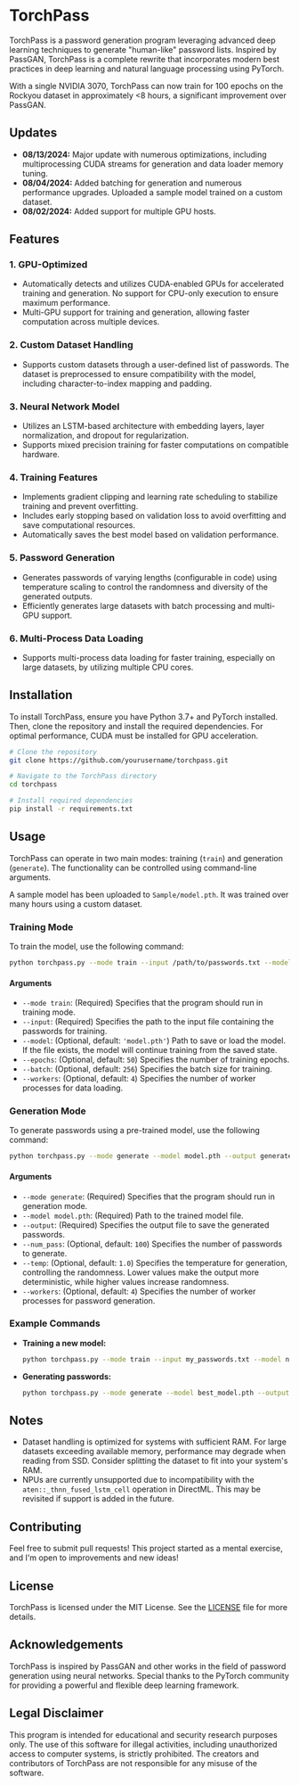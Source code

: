 
# TorchPass

TorchPass is a password generation program leveraging advanced deep learning techniques to generate "human-like" password lists. Inspired by PassGAN, TorchPass is a complete rewrite that incorporates modern best practices in deep learning and natural language processing using PyTorch.

With a single NVIDIA 3070, TorchPass can now train for 100 epochs on the Rockyou dataset in approximately <8 hours, a significant improvement over PassGAN.

## Updates

- **08/13/2024:** Major update with numerous optimizations, including multiprocessing CUDA streams for generation and data loader memory tuning.
- **08/04/2024:** Added batching for generation and numerous performance upgrades. Uploaded a sample model trained on a custom dataset.
- **08/02/2024:** Added support for multiple GPU hosts.

## Features

### 1. **GPU-Optimized**
   - Automatically detects and utilizes CUDA-enabled GPUs for accelerated training and generation. No support for CPU-only execution to ensure maximum performance.
   - Multi-GPU support for training and generation, allowing faster computation across multiple devices.

### 2. **Custom Dataset Handling**
   - Supports custom datasets through a user-defined list of passwords. The dataset is preprocessed to ensure compatibility with the model, including character-to-index mapping and padding.

### 3. **Neural Network Model**
   - Utilizes an LSTM-based architecture with embedding layers, layer normalization, and dropout for regularization.
   - Supports mixed precision training for faster computations on compatible hardware.

### 4. **Training Features**
   - Implements gradient clipping and learning rate scheduling to stabilize training and prevent overfitting.
   - Includes early stopping based on validation loss to avoid overfitting and save computational resources.
   - Automatically saves the best model based on validation performance.

### 5. **Password Generation**
   - Generates passwords of varying lengths (configurable in code) using temperature scaling to control the randomness and diversity of the generated outputs.
   - Efficiently generates large datasets with batch processing and multi-GPU support.

### 6. **Multi-Process Data Loading**
   - Supports multi-process data loading for faster training, especially on large datasets, by utilizing multiple CPU cores.

## Installation

To install TorchPass, ensure you have Python 3.7+ and PyTorch installed. Then, clone the repository and install the required dependencies. For optimal performance, CUDA must be installed for GPU acceleration.

```bash
# Clone the repository
git clone https://github.com/yourusername/torchpass.git

# Navigate to the TorchPass directory
cd torchpass

# Install required dependencies
pip install -r requirements.txt
```

## Usage

TorchPass can operate in two main modes: training (`train`) and generation (`generate`). The functionality can be controlled using command-line arguments.

A sample model has been uploaded to `Sample/model.pth`. It was trained over many hours using a custom dataset.

### Training Mode

To train the model, use the following command:

```bash
python torchpass.py --mode train --input /path/to/passwords.txt --model model.pth --epochs 50 --batch 256 --workers 4
```

#### Arguments

- `--mode train`: (Required) Specifies that the program should run in training mode.
- `--input`: (Required) Specifies the path to the input file containing the passwords for training.
- `--model`: (Optional, default: `'model.pth'`) Path to save or load the model. If the file exists, the model will continue training from the saved state.
- `--epochs`: (Optional, default: `50`) Specifies the number of training epochs.
- `--batch`: (Optional, default: `256`) Specifies the batch size for training.
- `--workers`: (Optional, default: `4`) Specifies the number of worker processes for data loading.

### Generation Mode

To generate passwords using a pre-trained model, use the following command:

```bash
python torchpass.py --mode generate --model model.pth --output generated_passwords.txt --num_pass 100 --temp 1.0 --workers 4
```

#### Arguments

- `--mode generate`: (Required) Specifies that the program should run in generation mode.
- `--model model.pth`: (Required) Path to the trained model file.
- `--output`: (Required) Specifies the output file to save the generated passwords.
- `--num_pass`: (Optional, default: `100`) Specifies the number of passwords to generate.
- `--temp`: (Optional, default: `1.0`) Specifies the temperature for generation, controlling the randomness. Lower values make the output more deterministic, while higher values increase randomness.
- `--workers`: (Optional, default: `4`) Specifies the number of worker processes for password generation.

### Example Commands

- **Training a new model:**
  ```bash
  python torchpass.py --mode train --input my_passwords.txt --model new_model.pth --epochs 30 --batch 128 --workers 2
  ```

- **Generating passwords:**
  ```bash
  python torchpass.py --mode generate --model best_model.pth --output my_generated_passwords.txt --num_pass 200 --temp 0.8 --workers 4
  ```

## Notes

- Dataset handling is optimized for systems with sufficient RAM. For large datasets exceeding available memory, performance may degrade when reading from SSD. Consider splitting the dataset to fit into your system's RAM.
- NPUs are currently unsupported due to incompatibility with the `aten::_thnn_fused_lstm_cell` operation in DirectML. This may be revisited if support is added in the future.

## Contributing

Feel free to submit pull requests! This project started as a mental exercise, and I'm open to improvements and new ideas!

## License

TorchPass is licensed under the MIT License. See the [LICENSE](LICENSE) file for more details.

## Acknowledgements

TorchPass is inspired by PassGAN and other works in the field of password generation using neural networks. Special thanks to the PyTorch community for providing a powerful and flexible deep learning framework.

## Legal Disclaimer

This program is intended for educational and security research purposes only. The use of this software for illegal activities, including unauthorized access to computer systems, is strictly prohibited. The creators and contributors of TorchPass are not responsible for any misuse of the software.
